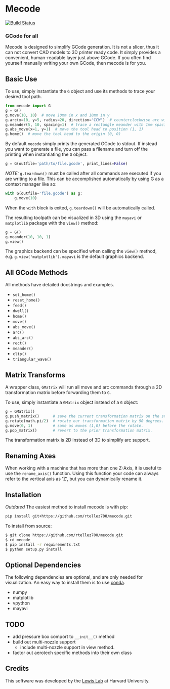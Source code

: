 Mecode
======

[![Build Status](https://travis-ci.org/jminardi/mecode.svg?branch=master)](https://travis-ci.org/jminardi/mecode)

### GCode for all

Mecode is designed to simplify GCode generation. It is not a slicer, thus it
can not convert CAD models to 3D printer ready code. It simply provides a
convenient, human-readable layer just above GCode. If you often find
yourself manually writing your own GCode, then mecode is for you.

Basic Use
---------
To use, simply instantiate the `G` object and use its methods to trace your
desired tool path.

```python
from mecode import G
g = G()
g.move(10, 10)  # move 10mm in x and 10mm in y
g.arc(x=10, y=5, radius=20, direction='CCW')  # counterclockwise arc with a radius of 20
g.meander(5, 10, spacing=1)  # trace a rectangle meander with 1mm spacing between passes
g.abs_move(x=1, y=1)  # move the tool head to position (1, 1)
g.home()  # move the tool head to the origin (0, 0)
```

By default `mecode` simply prints the generated GCode to stdout. If instead you
want to generate a file, you can pass a filename and turn off the printing when
instantiating the `G` object.

```python
g = G(outfile='path/to/file.gcode', print_lines=False)
```

*NOTE:* `g.teardown()` must be called after all commands are executed if you
are writing to a file. This can be accomplished automatically by using G as
a context manager like so:

```python
with G(outfile='file.gcode') as g:
    g.move(10)
```

When the `with` block is exited, `g.teardown()` will be automatically called.

The resulting toolpath can be visualized in 3D using the `mayavi` or `matplotlib`
package with the `view()` method:

```python
g = G()
g.meander(10, 10, 1)
g.view()
```

The graphics backend can be specified when calling the `view()` method, e.g. `g.view('matplotlib')`.
`mayavi` is the default graphics backend.

All GCode Methods
-----------------

All methods have detailed docstrings and examples.

* `set_home()`
* `reset_home()`
* `feed()`
* `dwell()`
* `home()`
* `move()`
* `abs_move()`
* `arc()`
* `abs_arc()`
* `rect()`
* `meander()`
* `clip()`
* `triangular_wave()`

Matrix Transforms
-----------------

A wrapper class, `GMatrix` will run all move and arc commands through a 
2D transformation matrix before forwarding them to `G`.

To use, simply instantiate a `GMatrix` object instead of a `G` object:

```python
g = GMatrix()
g.push_matrix()      # save the current transformation matrix on the stack.
g.rotate(math.pi/2)  # rotate our transformation matrix by 90 degrees.
g.move(0, 1)         # same as moves (1,0) before the rotate.
g.pop_matrix()       # revert to the prior transformation matrix.
```

The transformation matrix is 2D instead of 3D to simplify arc support.

Renaming Axes
-------------

When working with a machine that has more than one Z-Axis, it is
useful to use the `rename_axis()` function. Using this function your
code can always refer to the vertical axis as 'Z', but you can dynamically
rename it.

Installation
------------

*Outdated* The easiest method to install mecode is with pip:

```bash
pip install git+https://github.com/rtellez700/mecode.git
```

To install from source:

```bash
$ git clone https://github.com/rtellez700/mecode.git
$ cd mecode
$ pip install -r requirements.txt
$ python setup.py install
```

Optional Dependencies
---------------------
The following dependencies are optional, and are only needed for
visualization. An easy way to install them is to use [conda][1].

* numpy
* matplotlib
* vpython
* mayavi

[1]: https://www.anaconda.com/

TODO
----
* add pressure box comport to `__init__()` method
* build out multi-nozzle support
    * include multi-nozzle support in view method.
* factor out aerotech specific methods into their own class

Credits
-------
This software was developed by the [Lewis Lab][2] at Harvard University.

[2]: http://lewisgroup.seas.harvard.edu/
